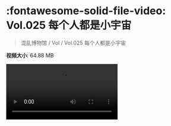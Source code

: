 # :fontawesome-solid-file-video: Vol.025 每个人都是小宇宙

> 混乱博物馆 / Vol / Vol.025 每个人都是小宇宙

**视频大小**: 64.88 MB

<div class="video"><video src="https://file.hsyhx.top/archive/混乱博物馆/Vol/Vol.025 每个人都是小宇宙.mp4" controls preload>🤔 您的浏览器不支持 video 标签</video></div>